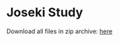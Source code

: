 # Joseki Study
Download all files in zip archive: [here](https://github.com/jarednogo/zipball/master)
